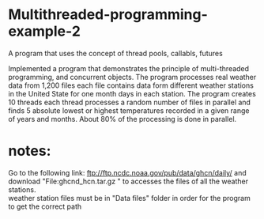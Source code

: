 # Multithreaded-programming-example-2
A program that uses the concept of thread pools, callabls, futures <br/>

Implemented a program that demonstrates the principle of multi-threaded programming, and concurrent objects. The program processes real weather data from 1,200 files each file contains data form different weather stations in the United State for one month days in each station. The program creates 10 threads each thread processes a random number of files in parallel and finds 5 absolute lowest or highest temperatures recorded in a given range of years and months. About 80% of the processing is done in parallel.
# notes:
Go to the following link: ftp://ftp.ncdc.noaa.gov/pub/data/ghcn/daily/ and download "File:ghcnd_hcn.tar.gz  " to accesses the files of all the weather stations.<br/> weather station files must be in "Data files" folder in order for the program to get the correct path
